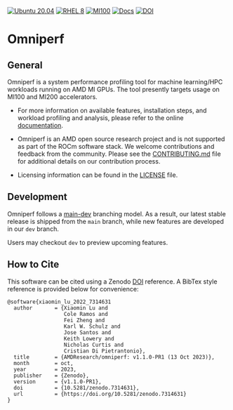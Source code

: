 [![Ubuntu 20.04](https://github.com/ROCm/omniperf/actions/workflows/ubuntu-focal.yml/badge.svg)](https://github.com/ROCm/omniperf/actions/workflows/ubuntu-focal.yml)
[![RHEL 8](https://github.com/ROCm/omniperf/actions/workflows/opensuse.yml/badge.svg)](https://github.com/ROCm/omniperf/actions/workflows/opensuse.yml)
[![MI100](https://github.com/ROCm/omniperf/actions/workflows/mi100.yml/badge.svg?branch=2.x)](https://github.com/ROCm/omniperf/actions/workflows/mi100.yml)
[![Docs](https://github.com/ROCm/omniperf/actions/workflows/docs.yml/badge.svg)](https://rocm.github.io/omniperf/)
[![DOI](https://zenodo.org/badge/561919887.svg)](https://zenodo.org/badge/latestdoi/561919887)


# Omniperf

## General
Omniperf is a system performance profiling tool for machine
learning/HPC workloads running on AMD MI GPUs. The tool presently
targets usage on MI100 and MI200 accelerators.

* For more information on available features, installation steps, and
workload profiling and analysis, please refer to the online
[documentation](https://rocm.github.io/omniperf).

* Omniperf is an AMD open source research project and is not supported
as part of the ROCm software stack. We welcome contributions and
feedback from the community. Please see the
[CONTRIBUTING.md](CONTRIBUTING.md) file for additional details on our
contribution process.

* Licensing information can be found in the [LICENSE](LICENSE) file.

## Development 

Omniperf follows a
[main-dev](https://nvie.com/posts/a-successful-git-branching-model/)
branching model. As a result, our latest stable release is shipped
from the `main` branch, while new features are developed in our
`dev` branch.

Users may checkout `dev` to preview upcoming features.

## How to Cite

This software can be cited using a Zenodo
[DOI](https://doi.org/10.5281/zenodo.7314631) reference. A BibTex
style reference is provided below for convenience:

```
@software{xiaomin_lu_2022_7314631
  author       = {Xiaomin Lu and
                  Cole Ramos and
                  Fei Zheng and
                  Karl W. Schulz and
                  Jose Santos and
                  Keith Lowery and
                  Nicholas Curtis and
                  Cristian Di Pietrantonio},
  title        = {AMDResearch/omniperf: v1.1.0-PR1 (13 Oct 2023)},
  month        = oct,
  year         = 2023,
  publisher    = {Zenodo},
  version      = {v1.1.0-PR1},
  doi          = {10.5281/zenodo.7314631},
  url          = {https://doi.org/10.5281/zenodo.7314631}
}
```

